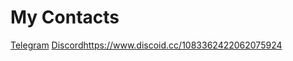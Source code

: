 # My Contacts
[Telegram](https://t.me/NOB0DYONTOP)
[Discord]()https://www.discoid.cc/1083362422062075924
